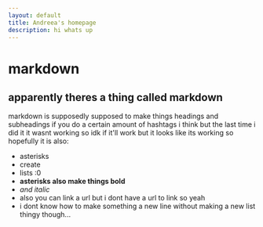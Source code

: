 ```yaml
---
layout: default
title: Andreea's homepage
description: hi whats up
---
```

# markdown
## apparently theres a thing called markdown
markdown is supposedly supposed to make things headings and subheadings if you do a certain amount of hashtags i think but the last time i did it it wasnt working so idk if it'll work but it looks like its working so hopefully it is
also:
* asterisks
* create
* lists :0
* **asterisks also make things bold**
* *and italic*
* also you can link a url but i dont have a url to link so yeah
* i dont know how to make something a new line without making a new list thingy though...
